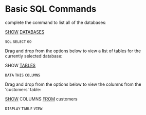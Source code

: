 # Basic SQL Commands

complete the command to list all of the databases:

<ins>SHOW</ins> <ins>DATABASES</ins>

`SQL`   `SELECT`    `GO`

Drag and drop from the options below to view a list of tables for the currently selected database:

SHOW    <ins>TABLES</ins>

`DATA`  `THIS`  `COLUMNS`

Drag and drop from the options below to view the columns from the 'customers' table:

<ins>SHOW</ins> COLUMNS
<ins>FROM</ins> customers

`DISPLAY`   `TABLE` `VIEW`